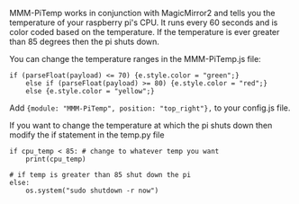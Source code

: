 MMM-PiTemp works in conjunction with MagicMirror2 and tells you the temperature of your raspberry pi's CPU. It runs every 60 seconds and is color coded based on the temperature. If the temperature is ever greater than 85 degrees then the pi shuts down.

You can change the temperature ranges in the MMM-PiTemp.js file:
```
if (parseFloat(payload) <= 70) {e.style.color = "green";}
	else if (parseFloat(payload) >= 80) {e.style.color = "red";}
	else {e.style.color = "yellow";}
```

Add `{module: "MMM-PiTemp", position: "top_right"},` to your config.js file.

If you want to change the temperature at which the pi shuts down then modify the if statement in the temp.py file
```
if cpu_temp < 85: # change to whatever temp you want
    print(cpu_temp)

# if temp is greater than 85 shut down the pi
else:
    os.system("sudo shutdown -r now")
```

